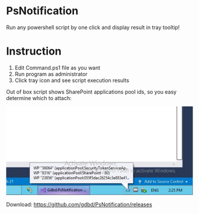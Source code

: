 # PsNotification
Run any powershell script by one click and display result in tray tooltip!

# Instruction
1. Edit Command.ps1 file as you want
2. Run program as administrator
3. Click tray icon and see script execution results

Out of box script shows SharePoint applications pool ids, so you easy determine which to attach:

![Image of Yaktocat](https://github.com/gdbd/PsNotification/blob/master/Gdbd.PsNotification/Asset/PsNotification.jpg)

Download: https://github.com/gdbd/PsNotification/releases
